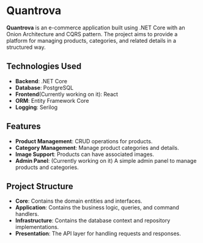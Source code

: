 # Quantrova


**Quantrova** is an e-commerce application built using .NET Core with an Onion Architecture and CQRS pattern. The project aims to provide a platform for managing products, categories, and related details in a structured way.

## Technologies Used
- **Backend**: .NET Core
- **Database**: PostgreSQL
- **Frontend**(Currently working on it): React
- **ORM**: Entity Framework Core
- **Logging**: Serilog


## Features
- **Product Management**: CRUD operations for products.
- **Category Management**: Manage product categories and details.
- **Image Support**: Products can have associated images.
- **Admin Panel**: (Currently working on it) A simple admin panel to manage products and categories.

## Project Structure
- **Core**: Contains the domain entities and interfaces.
- **Application**: Contains the business logic, queries, and command handlers.
- **Infrastructure**: Contains the database context and repository implementations.
- **Presentation**: The API layer for handling requests and responses.

